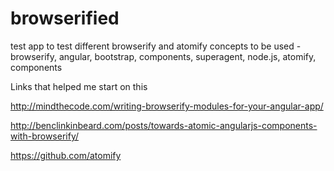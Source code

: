 browserified
============

test app to test different browserify and atomify concepts
to be used - browserify, angular, bootstrap, components, superagent, node.js, atomify, components


Links that helped me start on this

http://mindthecode.com/writing-browserify-modules-for-your-angular-app/

http://benclinkinbeard.com/posts/towards-atomic-angularjs-components-with-browserify/

https://github.com/atomify
